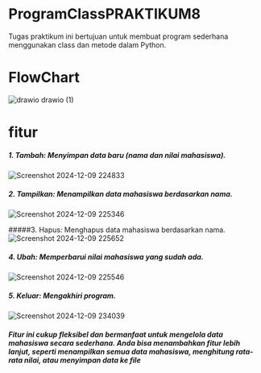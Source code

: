 # ProgramClassPRAKTIKUM8
Tugas praktikum ini bertujuan untuk membuat program sederhana menggunakan class dan metode dalam Python.

# FlowChart
![drawio drawio (1)](https://github.com/user-attachments/assets/0dbdd464-3d3d-4024-b92b-3894054c0927)

# fitur
##### 1. Tambah: Menyimpan data baru (nama dan nilai mahasiswa).
 ![Screenshot 2024-12-09 224833](https://github.com/user-attachments/assets/b94a32bc-9124-48fb-8194-3281cbcbb804)


##### 2. Tampilkan: Menampilkan data mahasiswa berdasarkan nama.
  ![Screenshot 2024-12-09 225346](https://github.com/user-attachments/assets/af7f2ec8-9739-44bf-9889-e3771777248c)

#####3. Hapus: Menghapus data mahasiswa berdasarkan nama.
![Screenshot 2024-12-09 225652](https://github.com/user-attachments/assets/395e2e97-0d0f-4ff5-84ad-8506379238e3)


##### 4. Ubah: Memperbarui nilai mahasiswa yang sudah ada.
   ![Screenshot 2024-12-09 225546](https://github.com/user-attachments/assets/2650f70b-a58c-41c2-8312-de5fb45d41a7)

##### 5. Keluar: Mengakhiri program.
![Screenshot 2024-12-09 234039](https://github.com/user-attachments/assets/fe23e751-1c4d-464f-a26d-f8d9d10aad5b)

##### Fitur ini cukup fleksibel dan bermanfaat untuk mengelola data mahasiswa secara sederhana. Anda bisa menambahkan fitur lebih lanjut, seperti menampilkan semua data mahasiswa, menghitung rata-rata nilai, atau menyimpan data ke file

